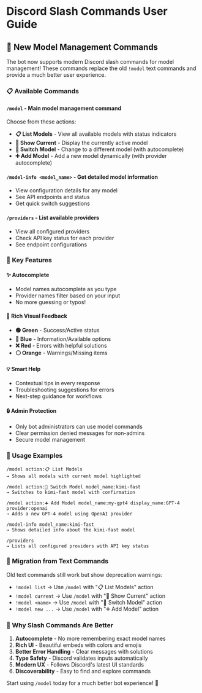 # Discord Slash Commands User Guide

## 🚀 New Model Management Commands

The bot now supports modern Discord slash commands for model management! These commands replace the old `!model` text commands and provide a much better user experience.

### 📋 Available Commands

#### `/model` - Main model management command
Choose from these actions:
- **📋 List Models** - View all available models with status indicators
- **🎯 Show Current** - Display the currently active model
- **🔄 Switch Model** - Change to a different model (with autocomplete)
- **➕ Add Model** - Add a new model dynamically (with provider autocomplete)

#### `/model-info <model_name>` - Get detailed model information
- View configuration details for any model
- See API endpoints and status
- Get quick switch suggestions

#### `/providers` - List available providers
- View all configured providers
- Check API key status for each provider
- See endpoint configurations

### 🎯 Key Features

#### ✨ Autocomplete
- Model names autocomplete as you type
- Provider names filter based on your input
- No more guessing or typos!

#### 🎨 Rich Visual Feedback
- **🟢 Green** - Success/Active status
- **🔵 Blue** - Information/Available options  
- **❌ Red** - Errors with helpful solutions
- **⚪ Orange** - Warnings/Missing items

#### 💡 Smart Help
- Contextual tips in every response
- Troubleshooting suggestions for errors
- Next-step guidance for workflows

#### 🔒 Admin Protection
- Only bot administrators can use model commands
- Clear permission denied messages for non-admins
- Secure model management

### 📝 Usage Examples

```
/model action:📋 List Models
→ Shows all models with current model highlighted

/model action:🔄 Switch Model model_name:kimi-fast
→ Switches to kimi-fast model with confirmation

/model action:➕ Add Model model_name:my-gpt4 display_name:GPT-4 provider:openai
→ Adds a new GPT-4 model using OpenAI provider

/model-info model_name:kimi-fast
→ Shows detailed info about the kimi-fast model

/providers
→ Lists all configured providers with API key status
```

### 🔄 Migration from Text Commands

Old text commands still work but show deprecation warnings:
- `!model list` → Use `/model` with "📋 List Models" action
- `!model current` → Use `/model` with "🎯 Show Current" action  
- `!model <name>` → Use `/model` with "🔄 Switch Model" action
- `!model new ...` → Use `/model` with "➕ Add Model" action

### 🎉 Why Slash Commands Are Better

1. **Autocomplete** - No more remembering exact model names
2. **Rich UI** - Beautiful embeds with colors and emojis
3. **Better Error Handling** - Clear messages with solutions
4. **Type Safety** - Discord validates inputs automatically
5. **Modern UX** - Follows Discord's latest UI standards
6. **Discoverability** - Easy to find and explore commands

Start using `/model` today for a much better bot experience! 🚀